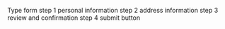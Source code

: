 Type form 
step 1 personal information
step 2 address information
step 3 review and confirmation
step 4 submit button
